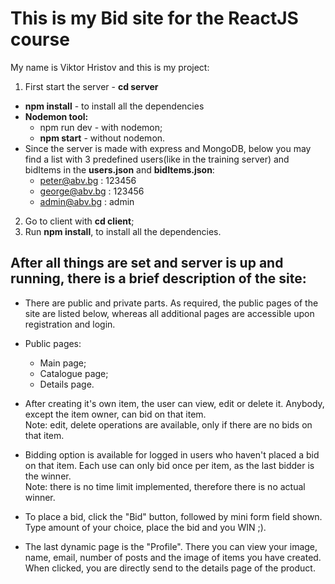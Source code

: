 # This is my Bid site for the ReactJS course
My name is Viktor Hristov and this is my project:

1) First start the server - <strong>cd server</strong>

- <strong>npm install</strong> - to install all the dependencies
- <strong>Nodemon tool:</strong>
    * <storng>npm run dev</strong> - with nodemon;
    * <strong>npm start</strong> - without nodemon.
- Since the server is made with express and MongoDB, below you may find a list with 3 predefined users(like in the training server) and bidItems in the <strong>users.json</strong> and <strong>bidItems.json</strong>:
    * peter@abv.bg : 123456
    * george@abv.bg : 123456
    * admin@abv.bg : admin

2) Go to client with <strong>cd client</strong>;
3) Run <strong>npm install</strong>, to install all the dependencies.

## After all things are set and server is up and running, there is a brief description of the site:

- There are public and private parts. As required, the public pages of the site are listed below, whereas all additional pages are accessible upon registration and login.
- Public pages:
    * Main page;
    * Catalogue page;
    * Details page.

- After creating it's own item, the user can view, edit or delete it. Anybody, except the item owner, can bid on that item.
<br />Note: edit, delete operations are available, only if there are no bids on that item.

- Bidding option is available for logged in users who haven't placed a bid on that item. Each use can only bid once per item, as the last bidder is the winner.
<br />Note: there is no time limit implemented, therefore there is no actual winner.

- To place a bid, click the "Bid" button, followed by mini form field shown. Type amount of your choice, place the bid and you WIN ;).

- The last dynamic page is the "Profile". There you can view your image, name, email, number of posts and the image of items you have created. When clicked, you are directly send to the details page of the product.
